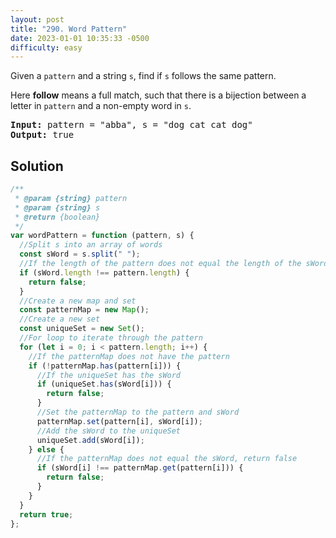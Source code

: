 ```yaml
---
layout: post
title: "290. Word Pattern"
date: 2023-01-01 10:35:33 -0500
difficulty: easy
---
```


Given a `pattern` and a string `s`, find if `s` follows the same pattern.

Here **follow** means a full match, such that there is a bijection between a letter in `pattern` and a non-empty word in `s`.

<pre><strong>Input:</strong> pattern = "abba", s = "dog cat cat dog"
<strong>Output:</strong> true
</pre>

## Solution

```javascript
/**
 * @param {string} pattern
 * @param {string} s
 * @return {boolean}
 */
var wordPattern = function (pattern, s) {
  //Split s into an array of words
  const sWord = s.split(" ");
  //If the length of the pattern does not equal the length of the sWord array, return false
  if (sWord.length !== pattern.length) {
    return false;
  }
  //Create a new map and set
  const patternMap = new Map();
  //Create a new set
  const uniqueSet = new Set();
  //For loop to iterate through the pattern
  for (let i = 0; i < pattern.length; i++) {
    //If the patternMap does not have the pattern
    if (!patternMap.has(pattern[i])) {
      //If the uniqueSet has the sWord
      if (uniqueSet.has(sWord[i])) {
        return false;
      }
      //Set the patternMap to the pattern and sWord
      patternMap.set(pattern[i], sWord[i]);
      //Add the sWord to the uniqueSet
      uniqueSet.add(sWord[i]);
    } else {
      //If the patternMap does not equal the sWord, return false
      if (sWord[i] !== patternMap.get(pattern[i])) {
        return false;
      }
    }
  }
  return true;
};
```

